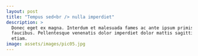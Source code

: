 ```yaml
---
layout: post
title: "Tempus sed<br /> nulla imperdiet"
description: >
  Donec eget ex magna. Interdum et malesuada fames ac ante ipsum primis in
  faucibus. Pellentesque venenatis dolor imperdiet dolor mattis sagittis magna
  etiam.
image: assets/images/pic05.jpg
---
```

